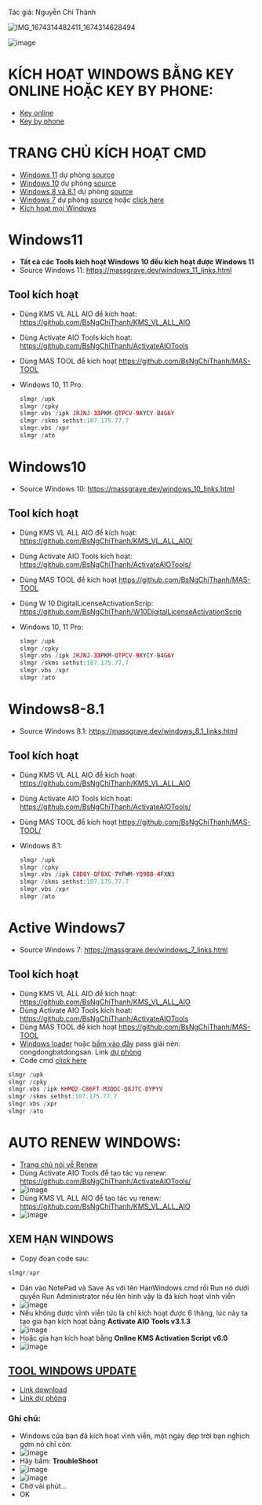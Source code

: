 Tác giả: Nguyễn Chí Thành

![IMG_1674314482411_1674314628494](https://user-images.githubusercontent.com/82578024/231744623-75153615-ce39-4498-a314-978f2605dc6a.jpg)

![image](https://github.com/BsNgChiThanh/Lich-phong-kham/assets/82578024/d575f08f-29b1-4848-83b0-fb5e88dcb50c)
# KÍCH HOẠT WINDOWS BẰNG KEY ONLINE HOẶC KEY BY PHONE: #
- [Key online](https://github.com/BsNgChiThanh/ActiveWindowsOfficeOnline)
- [Key by phone](https://github.com/BsNgChiThanh/ActiveWindowsByPhone)

# TRANG CHỦ KÍCH HOẠT CMD #
- [Windows 11](https://msguides.com/windows-11) dự phòng [source](https://1drv.ms/t/s!AmvuvqBBIcK6hz7KYN9F6PxyeN6Y?e=96lXuI)
- [Windows 10](https://msguides.com/windows-10) dự phòng [source](https://1drv.ms/t/s!AmvuvqBBIcK6hzGJBnNDmBtIDYHQ?e=woVQWW)
- [Windows 8 và 8.1](https://msguides.com/windows-8-1) dự phòng [source](https://1drv.ms/t/s!AmvuvqBBIcK6hzJ3qH2oadQIimLU?e=tTFtfH)
- [Windows 7](https://msguides.com/windows-7) dự phòng [source](https://1drv.ms/t/s!AmvuvqBBIcK6hzC-hajlOGqTlU1n?e=S1H0t8) hoặc [click here](https://github.com/BsNgChiThanh/Kich-hoat-Windows/blob/IMP/ActiveWindows7byKey.cmd)
- [Kích hoạt mọi Windows](https://1drv.ms/t/s!AmvuvqBBIcK6hzXeEUdQqkVTflD7?e=52XJat)

# Windows11 #
- **Tất cả các Tools kích hoạt Windows 10 đều kích hoạt được Windows 11**
- Source Windows 11: https://massgrave.dev/windows_11_links.html
## Tool kích hoạt ##
- Dùng KMS VL ALL AIO để kích hoạt: https://github.com/BsNgChiThanh/KMS_VL_ALL_AIO 
- Dùng Activate AIO Tools kích hoạt: https://github.com/BsNgChiThanh/ActivateAIOTools 
- Dùng MAS TOOL để kích hoạt https://github.com/BsNgChiThanh/MAS-TOOL
- Windows 10, 11 Pro:
  
  ```php
  slmgr /upk
  slmgr /cpky
  slmgr.vbs /ipk JRJNJ-33PKM-QTPCV-9XYCY-B4G6Y
  slmgr /skms sethst:107.175.77.7
  slmgr.vbs /xpr
  slmgr /ato
  ```

# Windows10 #
- Source Windows 10: https://massgrave.dev/windows_10_links.html
## Tool kích hoạt ##
- Dùng KMS VL ALL AIO để kích hoạt: https://github.com/BsNgChiThanh/KMS_VL_ALL_AIO/ 
- Dùng Activate AIO Tools kích hoạt: https://github.com/BsNgChiThanh/ActivateAIOTools/ 
- Dùng MAS TOOL để kích hoạt https://github.com/BsNgChiThanh/MAS-TOOL 
- Dùng W 10 DigitalLicenseActivationScrip: https://github.com/BsNgChiThanh/W10DigitalLicenseActivationScrip
- Windows 10, 11 Pro:
  
  ```php
  slmgr /upk
  slmgr /cpky
  slmgr.vbs /ipk JRJNJ-33PKM-QTPCV-9XYCY-B4G6Y
  slmgr /skms sethst:107.175.77.7
  slmgr.vbs /xpr
  slmgr /ato
  ```

# Windows8-8.1 #
- Source Windows 8.1: https://massgrave.dev/windows_8.1_links.html
## Tool kích hoạt ##
- Dùng KMS VL ALL AIO để kích hoạt: https://github.com/BsNgChiThanh/KMS_VL_ALL_AIO 
- Dùng Activate AIO Tools kích hoạt: https://github.com/BsNgChiThanh/ActivateAIOTools/ 
- Dùng MAS TOOL để kích hoạt https://github.com/BsNgChiThanh/MAS-TOOL/ 
- Windows 8.1:
  
  ```php
  slmgr /upk
  slmgr /cpky
  slmgr.vbs /ipk C8D8Y-QF8XC-7YFWM-YQ9BB-4FXN3
  slmgr /skms sethst:107.175.77.7
  slmgr.vbs /xpr
  slmgr /ato
  ```
  
# Active Windows7 #
- Source Windows 7: https://massgrave.dev/windows_7_links.html
## Tool kích hoạt ##
- Dùng KMS VL ALL AIO để kích hoạt: https://github.com/BsNgChiThanh/KMS_VL_ALL_AIO 
- Dùng Activate AIO Tools kích hoạt: https://github.com/BsNgChiThanh/ActivateAIOTools 
- Dùng MAS TOOL để kích hoạt https://github.com/BsNgChiThanh/MAS-TOOL 
- [Windows loader](https://raw.githubusercontent.com/BsNgChiThanh/Kich-hoat-Windows/IMP/Windows%20Loader.exe) hoặc [bấm vào đây](https://raw.githubusercontent.com/BsNgChiThanh/Kich-hoat-Windows/IMP/congdongbatdongsan_Windows%20Loader.rar) pass giải nén: congdongbatdongsan. Link [dự phòng](https://1drv.ms/u/s!AmvuvqBBIcK6hz1yukETWHUUsXea?e=4d2kTv)
- Code cmd [click here](https://raw.githubusercontent.com/BsNgChiThanh/Kich-hoat-Windows/IMP/ActiveWindows7byKey.cmd)

```php
slmgr /upk
slmgr /cpky
slmgr.vbs /ipk KHMQ2-C86FT-M3DDC-Q8JTC-DYPYV
slmgr /skms sethst:107.175.77.7
slmgr.vbs /xpr
slmgr /ato
```

# AUTO RENEW WINDOWS: #
- [Trang chủ nói về Renew](https://msguides.com/renew-kms-license-manually)
- Dùng Activate AIO Tools để tạo tác vụ renew: https://github.com/BsNgChiThanh/ActivateAIOTools/ 
- ![image](https://github.com/BsNgChiThanh/Kich-hoat-Office/assets/82578024/a1e7b638-aa8e-42c9-a9de-e483e1ecfd13)
- Dùng KMS VL ALL AIO để tạo tác vụ renew: https://github.com/BsNgChiThanh/KMS_VL_ALL_AIO 
- ![image](https://github.com/BsNgChiThanh/Kich-hoat-Office/assets/82578024/24f473ce-c135-4878-92e4-90f18d0f0f9f)

## XEM HẠN WINDOWS ##
- Copy đoạn code sau:

```php
slmgr/xpr
```

- Dán vào NotePad và Save As với tên HanWindows.cmd rồi Run nó dưới quyền Run Administrator nếu lên hình vậy là đã kích hoạt vĩnh viễn
- ![image](https://user-images.githubusercontent.com/103977676/202642602-3d2401ba-f9ff-47b2-8ce3-f9625a6f783b.png)
- Nếu không được vĩnh viễn tức là chỉ kích hoạt được 6 tháng, lúc này ta tạo gia hạn kích hoạt bằng **Activate AIO Tools v3.1.3**
- ![image](https://user-images.githubusercontent.com/103977676/202644709-e8f016c9-b755-4723-ac94-fffb44b72927.png)
- Hoặc gia hạn kích hoạt bằng **Online KMS Activation Script v6.0**
- ![image](https://user-images.githubusercontent.com/103977676/202645570-5d4c5903-a58a-41fe-80d2-e9811c470c68.png)

## [TOOL WINDOWS UPDATE](https://1drv.ms/f/s!AmvuvqBBIcK6h1BGnyJy3qzmrgHH?e=rrHpWO) ##
- [Link download](https://1drv.ms/f/s!AmvuvqBBIcK6h1BGnyJy3qzmrgHH?e=rrHpWO)
- [Link dự phòng](https://terabox.com/s/1X23B2MPB0GMZtW8YYJOhnw)

### Ghi chú: ###
  - Windows của bạn đã kích hoạt vĩnh viễn, một ngày đẹp trời bạn nghịch gợm nó chỉ còn:
  - ![image](https://github.com/BsNgChiThanh/Kich-hoat-Windows/assets/82578024/a89b76a1-5d3c-4a4d-a2de-449887182da2)
  - Hãy bấm: **TroubleShoot**
  - ![image](https://github.com/BsNgChiThanh/Kich-hoat-Windows/assets/82578024/381e6098-1f85-44f7-863e-db1c872a91e7)
  - ![image](https://github.com/BsNgChiThanh/Kich-hoat-Windows/assets/82578024/fb59a319-b5f2-4e42-afed-9df9dcc9fa9b)
  - Chờ vài phút...
  - OK


